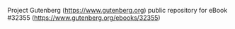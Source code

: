 Project Gutenberg (https://www.gutenberg.org) public repository for eBook #32355 (https://www.gutenberg.org/ebooks/32355)

